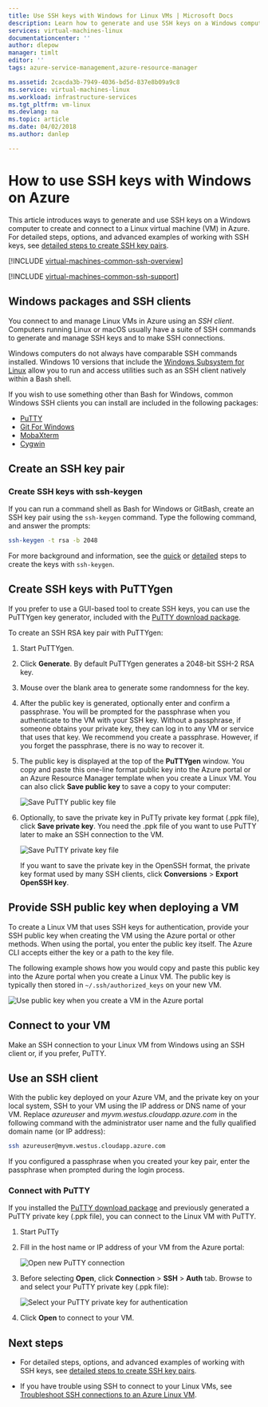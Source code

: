 ```yaml
---
title: Use SSH keys with Windows for Linux VMs | Microsoft Docs
description: Learn how to generate and use SSH keys on a Windows computer to connect to a Linux virtual machine on Azure.
services: virtual-machines-linux
documentationcenter: ''
author: dlepow
manager: timlt
editor: ''
tags: azure-service-management,azure-resource-manager

ms.assetid: 2cacda3b-7949-4036-bd5d-837e8b09a9c8
ms.service: virtual-machines-linux
ms.workload: infrastructure-services
ms.tgt_pltfrm: vm-linux
ms.devlang: na
ms.topic: article
ms.date: 04/02/2018
ms.author: danlep

---
```

# How to use SSH keys with Windows on Azure

This article introduces ways to generate and use SSH keys on a Windows computer to create and connect to a Linux virtual machine (VM) in Azure. For detailed steps, options, and advanced examples of working with SSH keys, see [detailed steps to create SSH key pairs](create-ssh-keys-detailed.md).

[!INCLUDE [virtual-machines-common-ssh-overview](../../../includes/virtual-machines-common-ssh-overview.md)]

[!INCLUDE [virtual-machines-common-ssh-support](../../../includes/virtual-machines-common-ssh-support.md)]

## Windows packages and SSH clients
You connect to and manage Linux VMs in Azure using an *SSH client*. Computers running Linux or macOS usually have a suite of SSH commands to generate and manage SSH keys and to make SSH connections. 

Windows computers do not always have comparable SSH commands installed. Windows 10 versions that include the [Windows Subsystem for Linux](https://docs.microsoft.com/windows/wsl/about) allow you to run and access utilities such as an SSH client natively within a Bash shell. 

If you wish to use something other than Bash for Windows, common Windows SSH clients you can install are included in the following packages:

* [PuTTY](http://www.chiark.greenend.org.uk/~sgtatham/putty/)
* [Git For Windows](https://git-for-windows.github.io/)
* [MobaXterm](http://mobaxterm.mobatek.net/)
* [Cygwin](https://cygwin.com/)


## Create an SSH key pair

### Create SSH keys with ssh-keygen

If you can run a command shell as Bash for Windows or GitBash, create an SSH key pair using the `ssh-keygen` command. Type the following command, and answer the prompts:

```bash
ssh-keygen -t rsa -b 2048
```

For more background and information, see the [quick](mac-create-ssh-keys.md) or [detailed](create-ssh-keys-detailed.md) steps to create the keys with `ssh-keygen`.

## Create SSH keys with PuTTYgen

If you prefer to use a GUI-based tool to create SSH keys, you can use the PuTTYgen key generator, included with the [PuTTY download package](http://www.chiark.greenend.org.uk/~sgtatham/putty/download.html). 

To create an SSH RSA key pair with PuTTYgen:

1. Start PuTTYgen.
2. Click **Generate**. By default PuTTYgen generates a 2048-bit SSH-2 RSA key.
3. Mouse over the blank area to generate some randomness for the key.
4. After the public key is generated,  optionally enter and confirm a passphrase. You will be prompted for the passphrase when you authenticate to the VM with your SSH key. Without a passphrase, if someone obtains your private key, they can log in to any VM or service that uses that key. We recommend you create a passphrase. However, if you forget the passphrase, there is no way to recover it.
5. The public key is displayed at the top of the **PuTTYgen** window. You copy and paste this one-line format public key into the Azure portal or an Azure Resource Manager template when you create a Linux VM. You can also click **Save public key** to save a copy to your computer:

    ![Save PuTTY public key file](./media/ssh-from-windows/save-public-key.png)
7. Optionally, to save the private key in PuTTy private key format (.ppk file), click **Save private key**. You need the .ppk file of you want to use PuTTY later to make an SSH connection to the VM.

    ![Save PuTTY private key file](./media/ssh-from-windows/save-ppk-file.png)

    If you want to save the private key in the OpenSSH format, the private key format used by many SSH clients, click **Conversions** > **Export OpenSSH key**.

## Provide SSH public key when deploying a VM

To create a Linux VM that uses SSH keys for authentication, provide your SSH public key when creating the VM using the Azure portal or other methods. When using the portal, you enter the public key itself. The Azure CLI accepts either the key or a path to the key file.

The following example shows how you would copy and paste this public key into the Azure portal when you create a Linux VM. The public key is typically then stored in `~/.ssh/authorized_keys` on your new VM.

   ![Use public key when you create a VM in the Azure portal](./media/ssh-from-windows/use-public-key-azure-portal.png)


## Connect to your VM

Make an SSH connection to your Linux VM from Windows using an SSH client or, if you prefer, PuTTY. 

## Use an SSH client
With the public key deployed on your Azure VM, and the private key on your local system, SSH to your VM using the IP address or DNS name of your VM. Replace *azureuser* and *myvm.westus.cloudapp.azure.com* in the following command with the administrator user name and the fully qualified domain name (or IP address):

```bash
ssh azureuser@myvm.westus.cloudapp.azure.com
```

If you configured a passphrase when you created your key pair, enter the passphrase when prompted during the login process.

### Connect with PuTTY

If you installed the [PuTTY download package](http://www.chiark.greenend.org.uk/~sgtatham/putty/download.html) and previously generated a PuTTY private key (.ppk file), you can connect to the Linux VM with PuTTY.

1. Start PuTTy
2. Fill in the host name or IP address of your VM from the Azure portal:

    ![Open new PuTTY connection](./media/ssh-from-windows/putty-new-connection.png)
3. Before selecting **Open**, click **Connection** > **SSH** > **Auth** tab. Browse to and select your PuTTY private key (.ppk file):

    ![Select your PuTTY private key for authentication](./media/ssh-from-windows/putty-auth-dialog.png)
1. Click **Open** to connect to your VM.

## Next steps

* For detailed steps, options, and advanced examples of working with SSH keys, see [detailed steps to create SSH key pairs](create-ssh-keys-detailed.md).

* If you have trouble using SSH to connect to your Linux VMs, see [Troubleshoot SSH connections to an Azure Linux VM](troubleshoot-ssh-connection.md?toc=%2fazure%2fvirtual-machines%2flinux%2ftoc.json).
